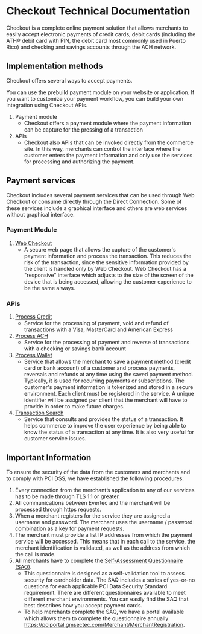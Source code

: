 # Checkout Technical Documentation

Checkout is a complete online payment solution that allows merchants to easily accept electronic payments of credit cards, debit cards (including the ATH® debit card with PIN, the debit card most commonly used in Puerto Rico) and checking and savings accounts through the ACH network.

## Implementation methods

Checkout offers several ways to accept payments.

You can use the prebuild payment module on your website or application. If you want to customize your payment workflow, you can build your own integration using Checkout APIs.

1.	Payment module
	*	Checkout offers a payment module where the payment information can be capture for the pressing of a transaction
2.	APIs
	*	Checkout also APIs that can be invoked directly from the commerce site. In this way, merchants can control the interface where the customer enters the payment information and only use the services for processing and authorizing the payment.

## Payment services

Checkout includes several payment services that can be used through Web Checkout or consume directly through the Direct Connection. Some of these services include a graphical interface and others are web services without graphical interface.

### Payment Module

1.	[Web Checkout](webCheckout)
	*	A secure web page that allows the capture of the customer's payment information and process the transaction. This reduces the risk of the transaction, since the sensitive information provided by the client is handled only by Web Checkout. Web Checkout has a "responsive" interface which adjusts to the size of the screen of the device that is being accessed, allowing the customer experience to be the same always.

### APIs

1.	[Process Credit](credit)
	*	Service for the processing of payment, void and refund of transactions with a Visa, MasterCard and American Express
2.	[Process ACH](ach)
	*	Service for the processing of payment and reverse of transactions with a checking or savings bank account
3.	[Process Wallet](wallet)
	*	Service that allows the merchant to save a payment method (credit card or bank account) of a customer and process payments, reversals and refunds at any time using the saved payment method. Typically, it is used for recurring payments or subscriptions. The customer's payment information is tokenized and stored in a secure environment. Each client must be registered in the service. A unique identifier will be assigned per client that the merchant will have to provide in order to make future charges.
4.	[Transaction Search](trxSearch)
	*	Service that consults and provides the status of a transaction. It helps commerce to improve the user experience by being able to know the status of a transaction at any time. It is also very useful for customer service issues.

## Important Information

To ensure the security of the data from the customers and merchants and to comply with PCI DSS, we have established the following procedures:

1.	Every connection from the merchant’s application to any of our services has to be made through TLS 1.1 or greater.
2.	All communications between Evertec and the merchant will be processed through https requests.
3.	When a merchant registers for the service they are assigned a username and password. The merchant uses the username / password combination as a key for payment requests.
4.	The merchant must provide a list IP addresses from which the payment service will be accessed. This means that in each call to the service, the merchant identification is validated, as well as the address from which the call is made.
5.	All merchants have to complete the <a href="https://www.pcisecuritystandards.org/pci_security/completing_self_assessment" target="_blank">Self-Assessment Questionnaire (SAQ)</a>.
	*	This questionnaire is designed as a self-validation tool to assess security for cardholder data. The SAQ includes a series of yes-or-no questions for each applicable PCI Data Security Standard requirement. There are different questionnaires available to meet different merchant environments. You can easily find the SAQ that best describes how you accept payment cards.
	*	To help merchants complete the SAQ, we have a portal available which allows them to complete the questionnaire annually <a href="https://pciportal.gmsectec.com/Merchant/MerchantRegistration" target="_blank">https://pciportal.gmsectec.com/Merchant/MerchantRegistration</a>.
	